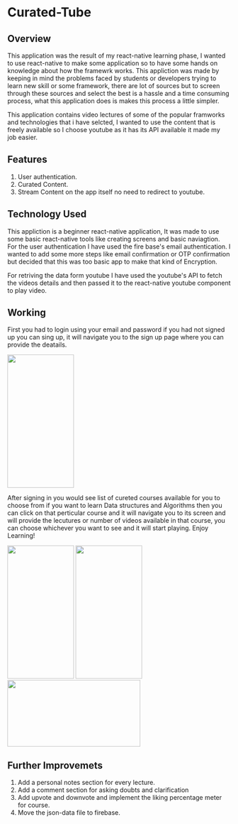 # Curated-Tube

## Overview

This application was the result of my react-native learning phase, I wanted to use react-native to make some application so to have some hands on knowledge about how the framewrk works. This appliction was made by keeping in mind the problems faced by students or developers trying to learn new skill or some framework, there are lot of sources but to screen through these sources and select the best is a hassle and a time consuming process, what this application does is makes this process a little simpler.

This application contains video lectures of some of the popular framworks and technologies that i have selcted, I wanted to use the content that is freely available so I choose youtube as it has its API available it made my job easier.

## Features 

1) User authentication.
2) Curated Content.
3) Stream Content on the app itself no need to redirect to youtube.

## Technology Used

This appliction is a beginner react-native application, It was made to use some basic react-native tools like creating screens and basic naviagtion. For the user authentication I have used the fire base's email authentication. I wanted to add some more steps like email confirmation or OTP confirmation but decided that this was too basic app to make that kind of Encryption.

For retriving the data form youtube I have used the youtube's API to fetch the videos details and then passed it to the react-native youtube component to play video.

## Working 

First you had to login using your email and password if you had not signed up you can sing up, it will navigate you to the sign up page where you can provide the deatails.

<img src="https://user-images.githubusercontent.com/49595116/115691413-a89b7f80-a37b-11eb-850b-38706326cd48.png" width="150" height="300">

After signing in you would see list of cureted courses available for you to choose from if you want to learn Data structures and Algorithms then you can click on that perticular course and it will navigate you to its screen and will provide the lecutures or number of videos available in that course, you can choose whichever you want to see and it will start playing. Enjoy Learning!

<img src="https://user-images.githubusercontent.com/49595116/115691843-09c35300-a37c-11eb-899a-91c47a1a1c01.png" width="150" height="300">

<img src="https://user-images.githubusercontent.com/49595116/115691862-0def7080-a37c-11eb-91ec-a706dff1b9e6.png" width="150" height="300">

<img src="https://user-images.githubusercontent.com/49595116/115691895-134cbb00-a37c-11eb-9e12-52f2c2cfafc1.png" width="300" height="150">



## Further Improvemets
1) Add a personal notes section for every lecture.
2) Add a comment section for asking doubts and clarification
3) Add upvote and downvote and implement the liking percentage meter for course.
4) Move the json-data file to firebase.



